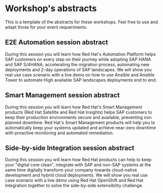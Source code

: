 # Workshop's abstracts

This is a template of the abstracts for these workshops. Feel free to use and adapt those for your event requeriments.

## E2E Automation session abstract

During this session you will learn how Red Hat's Automation Platform helps SAP customers on every step on their journey while adopting SAP HANA and SAP S/4HANA, accelerating the migration process, automating new deployments and 2-day operations of SAP landscapes. We will show you real use case scenario with a live demo on how to use Ansible and Ansible Tower to automate High available SAP landscapes deployments end to end.

## Smart Management session abstract

During this session you will learn how Red Hat's Smart Management products (Red Hat Satellite and Red Hat Insights) helps SAP customers to keep their production environments secure and available, preventing non planned downtime. Red Hat's Smart Management products will help you to automatically keep your systems updated and achieve near-zero downtime with proactive monitoring and automated remediation.

## Side-by-side Integration session abstract

During this session you will learn how Red Hat products can help to keep your "digital core clean", integrate with SAP and non-SAP systems at the same time digitally transform your company towards cloud-native development and hybrid cloud deployments. We will show you real use case scenario with a live demo using Red Hat OpenShift and Red Hat Integration together to solve the side-by-side extensibility challenge.